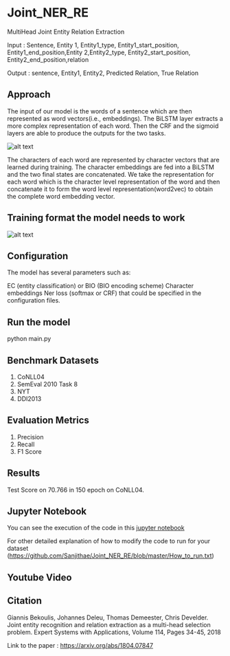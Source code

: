 # Joint_NER_RE

MultiHead Joint Entity Relation Extraction

Input  : Sentence, Entity 1, Entity1_type, Entity1_start_position, Entity1_end_position,Entity 2,Entity2_type, Entity2_start_position, Entity2_end_position,relation

Output : sentence, Entity1, Entity2, Predicted Relation, True Relation

## Approach 

The input of our model is the words of a sentence which are then represented as word vectors(i.e., embeddings).
The BiLSTM layer extracts a more complex representation of each word.
Then the CRF and the sigmoid layers are able to produce the outputs for the two tasks.


![alt text](https://github.com/Sanjithae/Joint_NER_RE/blob/master/Figure1.PNG)

The characters of each word are represented by character vectors that are learned during training. The character embeddings are fed into a BiLSTM and the two final states are concatenated. We take the representation for each word which is the character level representation of the word and then concatenate it to form the word level representation(word2vec) to obtain the complete word embedding vector.

## Training format the model needs to work

![alt text](https://github.com/Sanjithae/Joint_NER_RE/blob/master/Figure2.PNG)

## Configuration

The model has several parameters such as:

EC (entity classification) or BIO (BIO encoding scheme)
Character embeddings
Ner loss (softmax or CRF)
that could be specified in the configuration files.

## Run the model

python main.py

## Benchmark Datasets
1) CoNLL04
2) SemEval 2010 Task 8
3) NYT
4) DDI2013

## Evaluation Metrics
1) Precision
2) Recall
3) F1 Score

## Results 

 Test Score on 70.766 in 150 epoch on CoNLL04.
 

## Jupyter Notebook
You can see the execution of the code in this [jupyter notebook](https://github.com/Sanjithae/Joint_NER_RE/blob/master/execution-demo.ipynb)

For other detailed explanation of how to modify the code to run for your dataset (https://github.com/Sanjithae/Joint_NER_RE/blob/master/How_to_run.txt)


## Youtube Video


 ## Citation
 
Giannis Bekoulis, Johannes Deleu, Thomas Demeester, Chris Develder. Joint entity recognition and relation extraction as a multi-head selection problem. Expert Systems with Applications, Volume 114, Pages 34-45, 2018

Link to the paper : https://arxiv.org/abs/1804.07847

